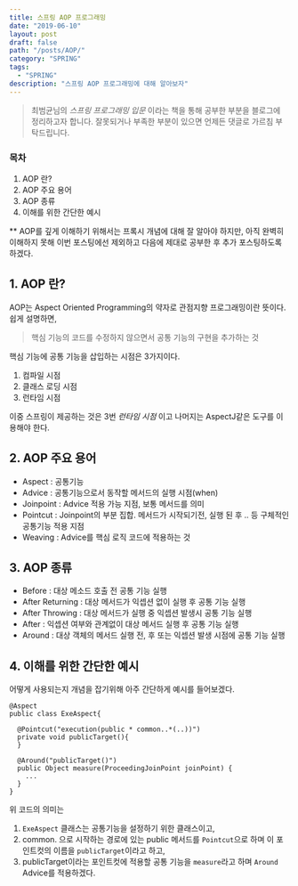 ```yaml
---
title: 스프링 AOP 프로그래밍
date: "2019-06-10"
layout: post
draft: false
path: "/posts/AOP/"
category: "SPRING"
tags:
  - "SPRING"
description: "스프링 AOP 프로그래밍에 대해 알아보자"
---
```


>최범균님의 *스프링 프로그래밍 입문* 이라는 책을 통해 공부한 부분을 블로그에 정리하고자 합니다.
>잘못되거나 부족한 부분이 있으면 언제든 댓글로 가르침 부탁드립니다.

### 목차
1. AOP 란?
2. AOP 주요 용어
3. AOP 종류
4. 이해를 위한 간단한 예시

** AOP를 깊게 이해하기 위해서는 프록시 개념에 대해 잘 알아야 하지만, 아직 완벽히 이해하지 못해 이번 포스팅에선 제외하고 다음에 제대로 공부한 후 추가 포스팅하도록 하겠다.

## 1. AOP 란?
AOP는 Aspect Oriented Programming의 약자로 관점지향 프로그래밍이란 뜻이다.  
쉽게 설명하면,

> 핵심 기능의 코드를 수정하지 않으면서 공통 기능의 구현을 추가하는 것

핵심 기능에 공통 기능을 삽입하는 시점은 3가지이다.
1. 컴파일 시점  
2. 클래스 로딩 시점  
3. 런타임 시점  

이중 스프링이 제공하는 것은 3번 *런타임 시점* 이고 나머지는 AspectJ같은 도구를 이용해야 한다.

## 2. AOP 주요 용어
- Aspect : 공통기능
- Advice : 공통기능으로서 동작할 메서드의 실행 시점(when)
- Joinpoint : Advice 적용 가능 지점, 보통 메서드를 의미
- Pointcut : Joinpoint의 부분 집합. 메서드가 시작되기전, 실행 된 후 .. 등 구체적인 공통기능 적용 지점
- Weaving : Advice를 핵심 로직 코드에 적용하는 것

## 3. AOP 종류
 - Before : 대상 메소드 호출 전 공통 기능 실행
 - After Returning : 대상 메서드가 익셉션 없이 실행 후 공통 기능 실행
 - After Throwing : 대상 메서드가 실행 중 익셉션 발생시 공통 기능 실행
 - After : 익셉션 여부와 관계없이 대상 메서드 실행 후 공통 기능 실행
 - Around : 대상 객체의 메서드 실행 전, 후 또는 익셉션 발생 시점에 공통 기능 실행

 ## 4. 이해를 위한 간단한 예시
 어떻게 사용되는지 개념을 잡기위해 아주 간단하게 예시를 들어보겠다.

 ```
 @Aspect
 public class ExeAspect{

   @Pointcut("execution(public * common..*(..))")
   private void publicTarget(){
   }

   @Around("publicTarget()")
   public Object measure(ProceedingJoinPoint joinPoint) {
     ...
   }
 }
```
위 코드의 의미는  
1)  `ExeAspect` 클래스는 공통기능을 설정하기 위한 클래스이고,  
2)  common. 으로 시작하는 경로에 있는 public 메서드를 `Pointcut`으로 하며 이 포인트컷의 이름을 `publicTarget`이라고 하고,  
3) publicTarget이라는 포인트컷에 적용할 공통 기능을 `measure`라고 하며 `Around` Advice를 적용하겠다.
 
